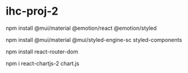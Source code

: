# ihc-proj-2

npm install @mui/material @emotion/react @emotion/styled

npm install @mui/material @mui/styled-engine-sc styled-components

npm install react-router-dom

npm i react-chartjs-2 chart.js
